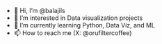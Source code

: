 - 👋 Hi, I’m @balajils
- 👀 I’m interested in Data visualization projects
- 🌱 I’m currently learning Python, Data Viz, and ML
- 📫 How to reach me (X: @orufiltercoffee)

<!---
balajils/balajils is a ✨ special ✨ repository because its `README.md` (this file) appears on your GitHub profile.
You can click the Preview link to take a look at your changes.
--->
